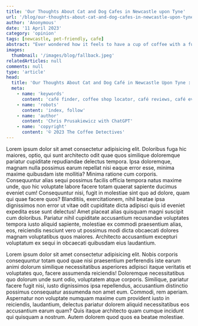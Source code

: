```yaml
---
title: 'Our Thoughts About Cat and Dog Cafes in Newcastle upon Tyne'
url: '/blog/our-thoughts-about-cat-and-dog-cafes-in-newcastle-upon-tyne/'
author: 'Anonymous'
date: '11 April 2023'
category: 'opinion'
tags: [newcastle, pet-friendly, cafe]
abstract: "Ever wondered how it feels to have a cup of coffee with a furry animal right beside you? We have reviewed six cafes in Newcastle upon Tyne. Here are our thoughts."
images:
  thumbnail: '/images/blog/fallback.jpeg'
relatedArticles: null
comments: null
type: 'article'
head:
  title: 'Our Thoughts About Cat and Dog Café in Newcastle Upon Tyne : Blog : Explore Cafés and Coffee Blends Across Tyne & Wear'
  meta:
    - name: 'keywords'
      content: 'café finder, coffee shop locator, café reviews, café events, café news, speciality coffee, café blog, coffee culture'
    - name: 'robots'
      content: 'index, follow'
    - name: 'author'
      content: 'Chris Prusakiewicz with ChatGPT'
    - name: 'copyright'
      content: '© 2023 The Coffee Detectives'
---
```


<p>Lorem ipsum dolor sit amet consectetur adipisicing elit. Doloribus fuga hic maiores, optio, qui sunt architecto odit quae quos similique doloremque pariatur cupiditate repudiandae delectus tempora. Ipsa doloremque, magnam nulla possimus earum repellat nisi eaque error esse, minima maxime quibusdam iste mollitia? Minima ratione cum corporis. Consequuntur alias sequi possimus facilis officia tempora natus maxime unde, quo hic voluptate labore facere totam quaerat sapiente ducimus eveniet cum! Consequuntur nisi, fugit in molestiae sint quo ad dolore, quam qui quae facere quos? Blanditiis, exercitationem, nihil beatae ipsa dignissimos non error ut vitae odit cupiditate dicta adipisci quis id eveniet expedita esse sunt delectus! Amet placeat alias quisquam magni suscipit cum doloribus. Pariatur nihil cupiditate accusantium recusandae voluptates tempora iusto aliquid sapiente, molestiae ex commodi praesentium alias, eos, reiciendis nesciunt vero ut possimus modi dicta obcaecati dolores magnam voluptatibus quos maiores. Architecto accusantium excepturi voluptatum ex sequi in obcaecati quibusdam eius laudantium.</p>
<p>Lorem ipsum dolor sit amet consectetur adipisicing elit. Nobis corporis consequuntur totam quod quae nisi praesentium perferendis iste earum animi dolorum similique necessitatibus asperiores adipisci itaque veritatis et voluptates quo, facere assumenda reiciendis! Doloremque necessitatibus quo dolorum unde sunt odio, voluptatem atque corporis. Similique, pariatur facere fugit nisi, iusto dignissimos ipsa repellendus, accusantium distinctio possimus consequatur assumenda non amet eum. Commodi, rem aperiam. Aspernatur non voluptate numquam maxime cum provident iusto in reiciendis, laudantium, delectus pariatur dolorem aliquid necessitatibus eos accusantium earum quam? Quis itaque architecto quam cumque incidunt qui quisquam a nostrum. Autem dolorem quod quos ea beatae molestiae.</p>